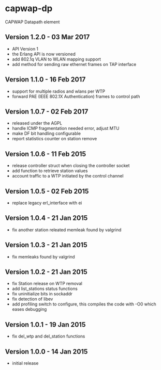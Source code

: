capwap-dp
=========

CAPWAP Datapath element

Version 1.2.0 - 03 Mar 2017
---------------------------

* API Version 1
* the Erlang API is now versioned
* add 802.1q VLAN to WLAN mapping support
* add method for sending raw ethernet frames on TAP interface

Version 1.1.0 - 16 Feb 2017
--------------------------

* support for multiple radios and wlans per WTP
* forward PAE (IEEE 802.1X Authentication) frames to control path

Version 1.0.7 - 02 Feb 2017
---------------------------

* released under the AGPL
* handle ICMP fragmentation needed error, adjust MTU
* make DF bit handling configurable
* report statistics counter on station remove

Version 1.0.6 - 11 Feb 2015
---------------------------

* release controller struct when closing the controller socket
* add function to retrieve station values
* account traffic to a WTP initiated by the control channel

Version 1.0.5 - 02 Feb 2015
---------------------------

* replace legacy erl_interface with ei

Version 1.0.4 - 21 Jan 2015
---------------------------

* fix another station releated memleak found by valgrind

Version 1.0.3 - 21 Jan 2015
---------------------------

* fix memleaks found by valgrind

Version 1.0.2 - 21 Jan 2015
---------------------------

* fix Station release on WTP removal
* add list_stations status functions
* fix uninitialize bits in sockaddr
* fix detection of libev
* add profiling switch to configure, this compiles the code with -O0 which eases debugging

Version 1.0.1 - 19 Jan 2015
---------------------------

* fix del_wtp and del_station functions

Version 1.0.0 - 14 Jan 2015
---------------------------

* initial release

